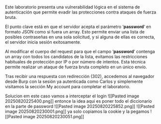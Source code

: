 Este laboratorio presenta una vulnerabilidad lógica en el sistema de autenticación que permite evadir las protecciones contra ataques de fuerza bruta.

El punto clave está en que el servidor acepta el parámetro ‘**password**‘ en formato JSON como si fuera un array. Esto permite enviar una lista de posibles contraseñas en una sola solicitud, y si alguna de ellas es correcta, el servidor inicia sesión exitosamente.

Al modificar el cuerpo del request para que el campo ‘**password**‘ contenga un array con todos los candidatos de la lista, evitamos las restricciones habituales de protección por IP o por número de intentos. Esta técnica permite realizar un ataque de fuerza bruta completo en un único envío.

Tras recibir una respuesta con redirección (302), accedemos al navegador desde Burp con la sesión ya autenticada como Carlos y simplemente visitamos la sección My account para completar el laboratorio.

Solucion
em este caso vamos a interceptar el login
![[Pasted image 20250820225400.png]]
entonce la idea aqui es poner todo el diccionario en la parte de password
![[Pasted image 20250820225852.png]]
![[Pasted image 20250820230001.png]]
ya solo copiamos la cookie y la pegamos
![[Pasted image 20250820230051.png]]
